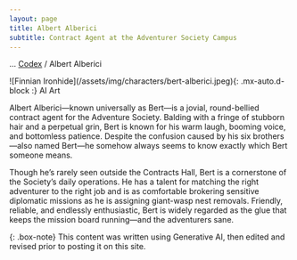 ```yaml
---
layout: page
title: Albert Alberici
subtitle: Contract Agent at the Adventurer Society Campus
---
```

<span class="breadcrumbs" markdown="1">... [Codex](/codex) / Albert Alberici</span>
<div class="position-placeholder" markdown="1">
![Finnian Ironhide](/assets/img/characters/bert-alberici.jpeg){: .mx-auto.d-block :}
<span class="ai-img">AI Art</span>
</div>

Albert Alberici—known universally as Bert—is a jovial, round-bellied contract agent for the Adventure Society. Balding with a fringe of stubborn hair and a perpetual grin, Bert is known for his warm laugh, booming voice, and bottomless patience. Despite the confusion caused by his six brothers—also named Bert—he somehow always seems to know exactly which Bert someone means.

Though he’s rarely seen outside the Contracts Hall, Bert is a cornerstone of the Society’s daily operations. He has a talent for matching the right adventurer to the right job and is as comfortable brokering sensitive diplomatic missions as he is assigning giant-wasp nest removals. Friendly, reliable, and endlessly enthusiastic, Bert is widely regarded as the glue that keeps the mission board running—and the adventurers sane.

{: .box-note}
This content was written using Generative AI, then edited and revised prior to posting it on this site.